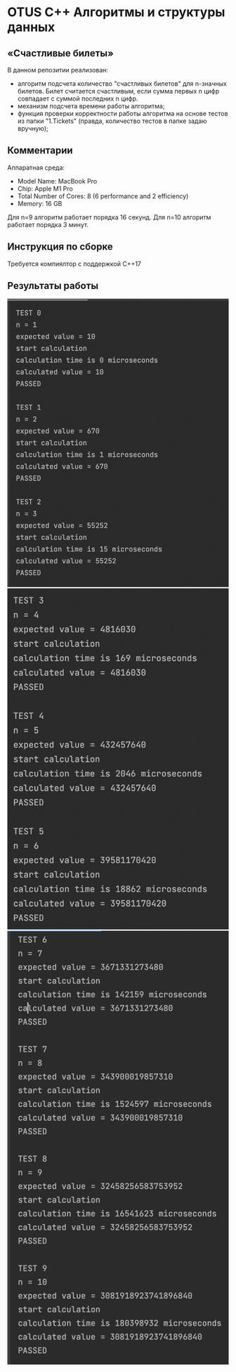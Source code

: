 # OTUS C++ Алгоритмы и структуры данных

## «Счастливые билеты»

В данном репозитии реализован:
- алгоритм подсчета количество "счастливых билетов" для n-значных билетов. Билет считается счастливым, если сумма первых n цифр совпадает с суммой последних n цифр.
- механизм подсчета времени работы алгоритма;
- функция проверки корректности работы алгоритма на основе тестов из папки "1.Tickets" (правда, количество тестов в папке задаю вручную);

## Комментарии
Аппаратная среда:
- Model Name:	MacBook Pro
- Chip:	Apple M1 Pro
- Total Number of Cores:	8 (6 performance and 2 efficiency)
- Memory:	16 GB

Для n=9 алгоритм работает порядка 16 секунд.
Для n=10 алгоритм работает порядка 3 минут.

## Инструкция по сборке

Требуется компиялтор с поддержкой C++17

## Результаты работы
![](src/0-2.png)
![](src/3-5.png)
![](src/6-9.png)